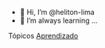- 👋 Hi, I’m @heliton-lima
- 🌱 I’m always learning ...

Tópicos
  [Aprendizado](https://github.com/heliton-lima/Aprendizado)
